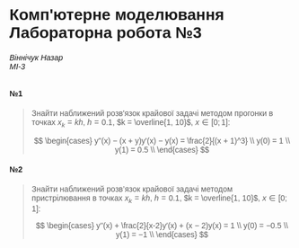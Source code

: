 # Комп'ютерне моделювання <br> Лабораторна робота №3

###### Віннічук Назар <br> МІ-3

#### №1

> Знайти наближений розв'язок крайової задачi методом прогонки в точках $x_k = kh$,
> $h = 0.1$, $k = \overline{1, 10}$, $x \in [0; 1]$:
>
> $$
> \begin{cases}
> y''(x) − (x + y)y'(x) − y(x) = \frac{2}{(x + 1)^3} \\
> y(0) = 1 \\
> y(1) = 0.5 \\
> \end{cases}
> $$

#### №2

> Знайти наближений розв’язок крайової задачi методом пристрiлювання в точках $x_k = kh$,
> $h = 0.1$, $k = \overline{1, 10}$, $x \in [0; 1]$:
>
> $$
> \begin{cases}
> y''(x) + \frac{2}{x-2}y′(x) + (x − 2)y(x) = 1 \\
> y(0) = −0.5 \\
> y(1) = −1 \\
> \end{cases}
> $$

<style>
    body {
        font-family: sans-serif;
    }
    .MathJax * {
        color: inherit !important;
    }
</style>
